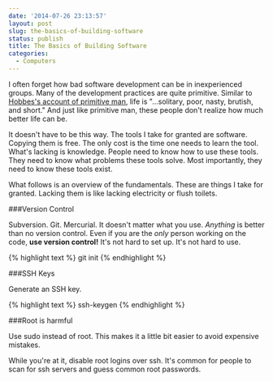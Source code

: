 ```yaml
---
date: '2014-07-26 23:13:57'
layout: post
slug: the-basics-of-building-software
status: publish
title: The Basics of Building Software
categories:
  - Computers
---
```


I often forget how bad software development can be in inexperienced groups. Many of the development practices are quite primitive. Similar to [Hobbes's account of primitive man](http://en.wikisource.org/wiki/Leviathan/The_First_Part#Chapter_XIII:_Of_the_Natural_Condition_of_Mankind_as_Concerning_Their_Felicity_and_Misery), life is "...solitary, poor, nasty, brutish, and short." And just like primitive man, these people don't realize how much better life can be.

It doesn't have to be this way. The tools I take for granted are software. Copying them is free. The only cost is the time one needs to learn the tool. What's lacking is knowledge. People need to know how to use these tools. They need to know what problems these tools solve. Most importantly, they need to know these tools exist.

What follows is an overview of the fundamentals. These are things I take for granted. Lacking them is like lacking electricity or flush toilets.

###Version Control

Subversion. Git. Mercurial. It doesn't matter what you use. *Anything* is better than no version control. Even if you are the *only* person working on the code, **use version control!** It's not hard to set up. It's not hard to use.

{% highlight text %}
git init
{% endhighlight %}

###SSH Keys

Generate an SSH key.

{% highlight text %}
ssh-keygen
{% endhighlight %}

###Root is harmful

Use sudo instead of root. This makes it a little bit easier to avoid expensive mistakes.

While you're at it, disable root logins over ssh. It's common for people to scan for ssh servers and guess common root passwords.
